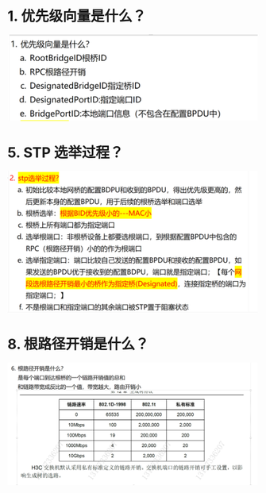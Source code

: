 # 1. 优先级向量是什么？

![alt text](images/面试题---STP选举/image.png)

# 5. STP 选举过程？

![alt text](images/面试题---STP选举/image-1.png)

# 8. 根路径开销是什么？

![alt text](images/面试题---STP基础/image-8.png)
